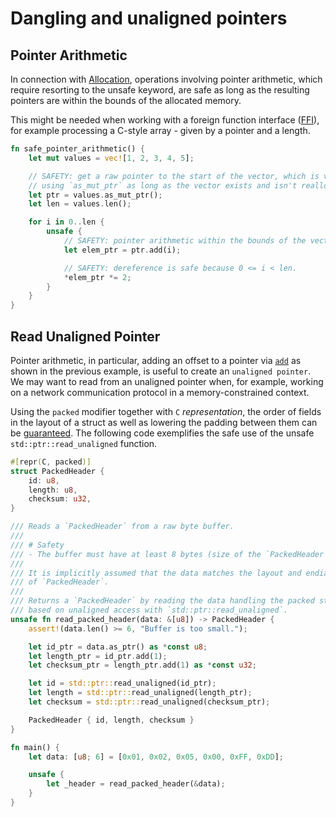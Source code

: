 # Dangling and unaligned pointers


## Pointer Arithmetic

In connection with [Allocation](https://rust-lang.github.io/unsafe-code-guidelines/glossary.html#allocation), operations involving pointer arithmetic, which require resorting to the unsafe keyword, are safe as long as the resulting pointers are within the bounds of the allocated memory.

This might be needed when working with a foreign function interface ([FFI](https://doc.rust-lang.org/book/ch19-01-unsafe-rust.html#using-extern-functions-to-call-external-code)), for example processing a C-style array - given by a pointer and a length.

```rust
fn safe_pointer_arithmetic() {
    let mut values = vec![1, 2, 3, 4, 5];

    // SAFETY: get a raw pointer to the start of the vector, which is valid
    // using `as_mut_ptr` as long as the vector exists and isn't reallocated.
    let ptr = values.as_mut_ptr();
    let len = values.len();

    for i in 0..len {
        unsafe {
            // SAFETY: pointer arithmetic within the bounds of the vector.
            let elem_ptr = ptr.add(i);

            // SAFETY: dereference is safe because 0 <= i < len.
            *elem_ptr *= 2;
        }
    }
}
```

## Read Unaligned Pointer

Pointer arithmetic, in particular, adding an offset to a pointer via [`add`](https://doc.rust-lang.org/std/primitive.pointer.html#method.add) as shown in the previous example, is useful to create an `unaligned pointer`. We may want to read from an unaligned pointer when, for example, working on a network communication protocol in a memory-constrained context.

Using the `packed` modifier together with `C` *representation*, the order of fields in the layout of a struct as well as lowering the padding between them can be [guaranteed](https://doc.rust-lang.org/reference/type-layout.html#r-layout.repr.alignment.intro). The following code exemplifies the safe use of the unsafe `std::ptr::read_unaligned` function.

```rust
#[repr(C, packed)]
struct PackedHeader {
    id: u8,
    length: u8,
    checksum: u32,
}

/// Reads a `PackedHeader` from a raw byte buffer.
///
/// # Safety
/// - The buffer must have at least 8 bytes (size of the `PackedHeader`).
///
/// It is implicitly assumed that the data matches the layout and endianness
/// of `PackedHeader`.
///
/// Returns a `PackedHeader` by reading the data handling the packed struct
/// based on unaligned access with `std::ptr::read_unaligned`.
unsafe fn read_packed_header(data: &[u8]) -> PackedHeader {
    assert!(data.len() >= 6, "Buffer is too small.");

    let id_ptr = data.as_ptr() as *const u8;
    let length_ptr = id_ptr.add(1);
    let checksum_ptr = length_ptr.add(1) as *const u32;

    let id = std::ptr::read_unaligned(id_ptr);
    let length = std::ptr::read_unaligned(length_ptr);
    let checksum = std::ptr::read_unaligned(checksum_ptr);

    PackedHeader { id, length, checksum }
}

fn main() {
    let data: [u8; 6] = [0x01, 0x02, 0x05, 0x00, 0xFF, 0xDD];

    unsafe {
        let _header = read_packed_header(&data);
    }
}
```
